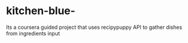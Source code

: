 # kitchen-blue-
Its a coursera guided project that uses recipypuppy API to gather dishes from ingredients input
